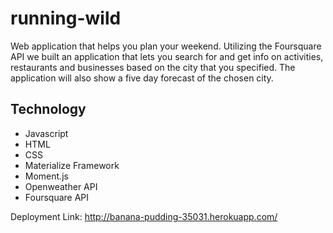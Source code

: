 # running-wild

Web application that helps you plan your weekend.  Utilizing the Foursquare API we built an application that lets you search for and get info on activities, restaurants and businesses based on the city that you specified. The application will also show a five day forecast of the chosen city.


## Technology

* Javascript
* HTML
* CSS
* Materialize Framework
* Moment.js
* Openweather API
* Foursquare API

Deployment Link: http://banana-pudding-35031.herokuapp.com/
